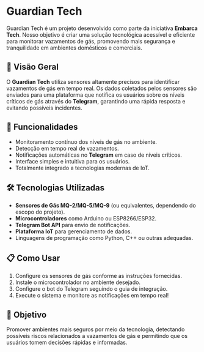 # Guardian Tech

Guardian Tech é um projeto desenvolvido como parte da iniciativa **Embarca Tech**. Nosso objetivo é criar uma solução tecnológica acessível e eficiente para monitorar vazamentos de gás, promovendo mais segurança e tranquilidade em ambientes domésticos e comerciais.

## 🌟 Visão Geral

O **Guardian Tech** utiliza sensores altamente precisos para identificar vazamentos de gás em tempo real. Os dados coletados pelos sensores são enviados para uma plataforma que notifica os usuários sobre os níveis críticos de gás através do **Telegram**, garantindo uma rápida resposta e evitando possíveis incidentes.

## 🚀 Funcionalidades

- Monitoramento contínuo dos níveis de gás no ambiente.
- Detecção em tempo real de vazamentos.
- Notificações automáticas no **Telegram** em caso de níveis críticos.
- Interface simples e intuitiva para os usuários.
- Totalmente integrado a tecnologias modernas de IoT.

## 🛠️ Tecnologias Utilizadas

- **Sensores de Gás MQ-2/MQ-5/MQ-9** (ou equivalentes, dependendo do escopo do projeto).
- **Microcontroladores** como Arduino ou ESP8266/ESP32.
- **Telegram Bot API** para envio de notificações.
- **Plataforma IoT** para gerenciamento de dados.
- Linguagens de programação como Python, C++ ou outras adequadas.

## 📋 Como Usar

1. Configure os sensores de gás conforme as instruções fornecidas.
2. Instale o microcontrolador no ambiente desejado.
3. Configure o bot do Telegram seguindo o guia de integração.
4. Execute o sistema e monitore as notificações em tempo real!

## 🎯 Objetivo

Promover ambientes mais seguros por meio da tecnologia, detectando possíveis riscos relacionados a vazamentos de gás e permitindo que os usuários tomem decisões rápidas e informadas.
